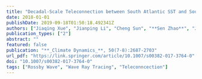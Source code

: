 ```yaml
---
title: "Decadal-Scale Teleconnection between South Atlantic SST and Southeast Australia Surface Air Temperature in Austral Summer"
date: 2018-01-01
publishDate: 2019-09-18T01:50:18.492341Z
authors: ["Jiaqing Xue", "Jianping Li", "Cheng Sun", "**Sen Zhao**", "Jiangyu Mao", "Di Dong", "Yanjie Li", "Juan Feng"]
publication_types: ["2"]
abstract: ""
featured: false
publication: "**_Climate Dynamics_**, 50(7-8):2687-2703"
url_pdf: "https://link.springer.com/article/10.1007/s00382-017-3764-0"
doi: "10.1007/s00382-017-3764-0"
tags: ["Rossby Wave", "Wave Ray Tracing", "Teleconncection"]
---
```


